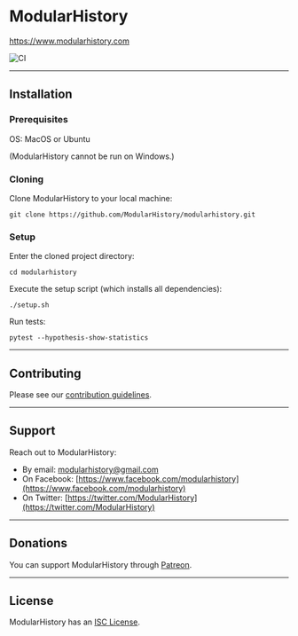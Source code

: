 # ModularHistory

https://www.modularhistory.com

![CI](https://github.com/actions/modularhistory/workflows/CI/badge.svg)

---

## Installation

### Prerequisites

OS: MacOS or Ubuntu

(ModularHistory cannot be run on Windows.)

### Cloning

Clone ModularHistory to your local machine:

```shell script
git clone https://github.com/ModularHistory/modularhistory.git
```

### Setup

Enter the cloned project directory: 
```shell script
cd modularhistory
```

Execute the setup script (which installs all dependencies):

```shell script
./setup.sh
```

Run tests:

```shell script
pytest --hypothesis-show-statistics
```



---

## Contributing

Please see our [contribution guidelines](https://github.com/ModularHistory/modularhistory/wiki/Contribution-Guidelines).

---

## Support

Reach out to ModularHistory:

- By email: modularhistory@gmail.com
- On Facebook: [https://www.facebook.com/modularhistory](https://www.facebook.com/modularhistory)
- On Twitter: [https://twitter.com/ModularHistory](https://twitter.com/ModularHistory)

---

## Donations

You can support ModularHistory through [Patreon](https://www.patreon.com/modularhistory).

---

## License

ModularHistory has an [ISC License](https://github.com/ModularHistory/modularhistory/blob/master/LICENSE.txt).
